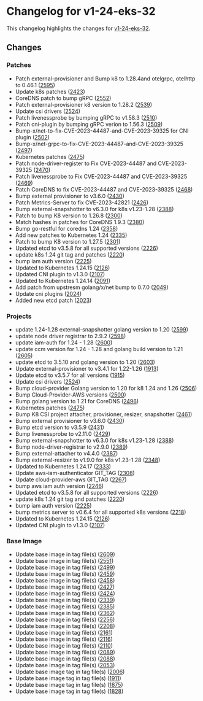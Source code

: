 # Changelog for v1-24-eks-32

This changelog highlights the changes for [v1-24-eks-32](https://github.com/aws/eks-distro/tree/v1-24-eks-32).

## Changes

### Patches
* Patch external-provisioner and Bump k8 to 1.28.4and otelgrpc, otelhttp to 0.46.1 ([2595](https://github.com/aws/eks-distro/pull/2595))
* Update k8s patches ([2423](https://github.com/aws/eks-distro/pull/2423))
* CoreDNS patch to bump gRPC ([2552](https://github.com/aws/eks-distro/pull/2552))
* Patch external-provisioner k8 version to 1.28.2 ([2539](https://github.com/aws/eks-distro/pull/2539))
* Update csi drivers ([2524](https://github.com/aws/eks-distro/pull/2524))
* Patch livenessprobe by bumping gRPC to v1.58.3 ([2510](https://github.com/aws/eks-distro/pull/2510))
* Patch cni-plugin by bumping gRPC verion to 1.56.3 ([2509](https://github.com/aws/eks-distro/pull/2509))
* Bump-x/net-to-fix-CVE-2023-44487-and-CVE-2023-39325 for CNI plugin ([2502](https://github.com/aws/eks-distro/pull/2502))
* Bump-x/net-grpc-to-fix-CVE-2023-44487-and-CVE-2023-39325 ([2497](https://github.com/aws/eks-distro/pull/2497))
* Kubernetes patches ([2475](https://github.com/aws/eks-distro/pull/2475))
* Patch node-driver-register to Fix CVE-2023-44487 and CVE-2023-39325 ([2470](https://github.com/aws/eks-distro/pull/2470))
* Patch livenessprobe to Fix CVE-2023-44487 and CVE-2023-39325 ([2469](https://github.com/aws/eks-distro/pull/2469))
* Patch CoreDNS to fix CVE-2023-44487 and CVE-2023-39325 ([2468](https://github.com/aws/eks-distro/pull/2468))
* Bump external provisioner to v3.6.0 ([2430](https://github.com/aws/eks-distro/pull/2430))
* Patch Metrics-Server to fix CVE-2023-42821 ([2426](https://github.com/aws/eks-distro/pull/2426))
* Bump external-snapshotter to v6.3.0 for k8s v1.23-1.28 ([2388](https://github.com/aws/eks-distro/pull/2388))
* Patch to bump K8 version to 1.26.8 ([2300](https://github.com/aws/eks-distro/pull/2300))
* Match hashes in patches for CoreDNS 1.9.3 ([2380](https://github.com/aws/eks-distro/pull/2380))
* Bump go-restful for coredns 1.24  ([2358](https://github.com/aws/eks-distro/pull/2358))
* Add new patches to Kubernetes 1.24 ([2335](https://github.com/aws/eks-distro/pull/2335))
* Patch to bump K8 version to 1.27.5 ([2301](https://github.com/aws/eks-distro/pull/2301))
* Updated etcd to v3.5.8 for all supported versions ([2226](https://github.com/aws/eks-distro/pull/2226))
* update k8s 1.24 git tag and patches ([2220](https://github.com/aws/eks-distro/pull/2220))
* bump iam auth version ([2225](https://github.com/aws/eks-distro/pull/2225))
* Updated to Kubernetes 1.24.15 ([2126](https://github.com/aws/eks-distro/pull/2126))
* Updated CNI plugin to v1.3.0 ([2107](https://github.com/aws/eks-distro/pull/2107))
* Updated to Kubernetes 1.24.14 ([2091](https://github.com/aws/eks-distro/pull/2091))
* Add patch from upstresm  golang/x/net bump to 0.7.0 ([2049](https://github.com/aws/eks-distro/pull/2049))
* Update cni plugins ([2024](https://github.com/aws/eks-distro/pull/2024))
* Added new etcd patch ([2023](https://github.com/aws/eks-distro/pull/2023))

### Projects
* update 1.24-1.28 external-snapshotter golang version to 1.20 ([2599](https://github.com/aws/eks-distro/pull/2599))
* update node driver registrar to 2.9.2 ([2598](https://github.com/aws/eks-distro/pull/2598))
* update iam-auth for 1.24 - 1.28 ([2600](https://github.com/aws/eks-distro/pull/2600))
* update ccm version for 1.24 - 1.28 and golang build version to 1.21 ([2605](https://github.com/aws/eks-distro/pull/2605))
* update etcd to 3.5.10 and golang version to 1.20 ([2603](https://github.com/aws/eks-distro/pull/2603))
* Update external-provisioner to v3.4.1 for 1.22-1.26 ([1913](https://github.com/aws/eks-distro/pull/1913))
* Update etcd to v3.5.7 for all versions ([1915](https://github.com/aws/eks-distro/pull/1915))
* Update csi drivers ([2524](https://github.com/aws/eks-distro/pull/2524))
* Bump cloud-provider Golang version to 1.20 for k8 1.24 and 1.26 ([2506](https://github.com/aws/eks-distro/pull/2506))
* Bump Cloud-Provider-AWS versions ([2500](https://github.com/aws/eks-distro/pull/2500))
* Bump golang version to 1.21  for CoreDNS ([2496](https://github.com/aws/eks-distro/pull/2496))
* Kubernetes patches ([2475](https://github.com/aws/eks-distro/pull/2475))
* Bump K8 CSI project attacher, provisioner, resizer, snapshotter ([2461](https://github.com/aws/eks-distro/pull/2461))
* Bump external provisioner to v3.6.0 ([2430](https://github.com/aws/eks-distro/pull/2430))
* Bump etcd version to v3.5.9 ([2431](https://github.com/aws/eks-distro/pull/2431))
* Bump livenessprobe to v2.11.0 ([2429](https://github.com/aws/eks-distro/pull/2429))
* Bump external-snapshotter to v6.3.0 for k8s v1.23-1.28 ([2388](https://github.com/aws/eks-distro/pull/2388))
* Bump node-driver-registrar to v2.9.0 ([2389](https://github.com/aws/eks-distro/pull/2389))
* Bump external-attacher to v4.4.0 ([2387](https://github.com/aws/eks-distro/pull/2387))
* Bump external-resizer to v1.9.0 for k8s v1.23-1.28 ([2348](https://github.com/aws/eks-distro/pull/2348))
* Updated to Kubernetes 1.24.17 ([2333](https://github.com/aws/eks-distro/pull/2333))
* Update aws-iam-authenticator GIT_TAG ([2308](https://github.com/aws/eks-distro/pull/2308))
* Update cloud-provider-aws GIT_TAG ([2267](https://github.com/aws/eks-distro/pull/2267))
* bump aws iam auth version ([2246](https://github.com/aws/eks-distro/pull/2246))
* Updated etcd to v3.5.8 for all supported versions ([2226](https://github.com/aws/eks-distro/pull/2226))
* update k8s 1.24 git tag and patches ([2220](https://github.com/aws/eks-distro/pull/2220))
* bump iam auth version ([2225](https://github.com/aws/eks-distro/pull/2225))
* bump metrics server to v0.6.4 for all supported k8s versions ([2218](https://github.com/aws/eks-distro/pull/2218))
* Updated to Kubernetes 1.24.15 ([2126](https://github.com/aws/eks-distro/pull/2126))
* Updated CNI plugin to v1.3.0 ([2107](https://github.com/aws/eks-distro/pull/2107))

### Base Image
* Update base image in tag file(s) ([2609](https://github.com/aws/eks-distro/pull/2609))
* Update base image in tag file(s) ([2551](https://github.com/aws/eks-distro/pull/2551))
* Update base image in tag file(s) ([2499](https://github.com/aws/eks-distro/pull/2499))
* Update base image in tag file(s) ([2459](https://github.com/aws/eks-distro/pull/2459))
* Update base image in tag file(s) ([2458](https://github.com/aws/eks-distro/pull/2458))
* Update base image in tag file(s) ([2427](https://github.com/aws/eks-distro/pull/2427))
* Update base image in tag file(s) ([2424](https://github.com/aws/eks-distro/pull/2424))
* Update base image in tag file(s) ([2339](https://github.com/aws/eks-distro/pull/2339))
* Update base image in tag file(s) ([2385](https://github.com/aws/eks-distro/pull/2385))
* Update base image in tag file(s) ([2362](https://github.com/aws/eks-distro/pull/2362))
* Update base image in tag file(s) ([2256](https://github.com/aws/eks-distro/pull/2256))
* Update base image in tag file(s) ([2208](https://github.com/aws/eks-distro/pull/2208))
* Update base image in tag file(s) ([2161](https://github.com/aws/eks-distro/pull/2161))
* Update base image in tag file(s) ([2116](https://github.com/aws/eks-distro/pull/2116))
* Update base image in tag file(s) ([2110](https://github.com/aws/eks-distro/pull/2110))
* Update base image in tag file(s) ([2089](https://github.com/aws/eks-distro/pull/2089))
* Update base image in tag file(s) ([2088](https://github.com/aws/eks-distro/pull/2088))
* Update base image in tag file(s) ([2053](https://github.com/aws/eks-distro/pull/2053))
* Update base image tag in tag file(s) ([2006](https://github.com/aws/eks-distro/pull/2006))
* Update base image tag in tag file(s) ([1911](https://github.com/aws/eks-distro/pull/1911))
* Update base image tag in tag file(s) ([1875](https://github.com/aws/eks-distro/pull/1875))
* Update base image tag in tag file(s) ([1828](https://github.com/aws/eks-distro/pull/1828))

